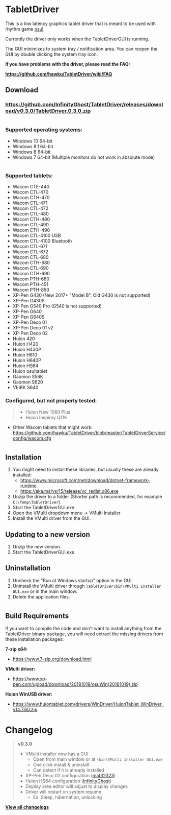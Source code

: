 # TabletDriver

This is a low latency graphics tablet driver that is meant to be used with rhythm game [osu!](https://osu.ppy.sh/home)

Currently the driver only works when the TabletDriverGUI is running.

The GUI minimizes to system tray / notification area. You can reopen the GUI by double clicking the system tray icon.

**If you have problems with the driver, please read the FAQ:**

**https://github.com/hawku/TabletDriver/wiki/FAQ**

## Download

### https://github.com/InfinityGhost/TabletDriver/releases/download/v0.3.0/TabletDriver.0.3.0.zip

#

### Supported operating systems:
  - Windows 10 64-bit
  - Windows 8.1 64-bit
  - Windows 8 64-bit
  - Windows 7 64-bit (Multiple monitors do not work in absolute mode)

#

### Supported tablets:
  - Wacom CTE-440
  - Wacom CTL-470
  - Wacom CTH-470
  - Wacom CTL-471
  - Wacom CTL-472
  - Wacom CTL-480
  - Wacom CTH-480
  - Wacom CTL-490
  - Wacom CTH-490
  - Wacom CTL-4100 USB
  - Wacom CTL-4100 Bluetooth
  - Wacom CTL-671
  - Wacom CTL-672
  - Wacom CTL-680
  - Wacom CTH-680
  - Wacom CTL-690
  - Wacom CTH-690
  - Wacom PTH-660
  - Wacom PTH-451
  - Wacom PTH-850
  - XP-Pen G430 (New 2017+ "Model B". Old G430 is not supported)
  - XP-Pen G430S
  - XP-Pen G540 Pro (G540 is not supported)
  - XP-Pen G640
  - XP-Pen G640S
  - XP-Pen Deco 01
  - XP-Pen Deco 01 v2
  - XP-Pen Deco 02
  - Huion 420
  - Huion H420
  - Huion H430P
  - Huion H610
  - Huion H640P
  - Huion HS64
  - Huion osu!tablet
  - Gaomon S56K
  - Gaomon S620
  - VEIKK S640
  
### Configured, but not properly tested:
> - Huion New 1060 Plus
> - Huion Inspiroy Q11K
  - Other Wacom tablets that might work: https://github.com/hawku/TabletDriver/blob/master/TabletDriverService/config/wacom.cfg

#

## Installation

1. You might need to install these libraries, but usually these are already installed:
   * https://www.microsoft.com/net/download/dotnet-framework-runtime
   * https://aka.ms/vs/15/release/vc_redist.x86.exe
2. Unzip the driver to a folder (Shorter path is recommended, for example `C:\Temp\TabletDriver`)
3. Start the TabletDriverGUI.exe
4. Open the VMulti dropdown menu -> VMulti Installer
5. Install the VMulti driver from the GUI.

## Updating to a new version

1. Unzip the new version.
2. Start the TabletDriverGUI.exe

## Uninstallation

1. Uncheck the "Run at Windows startup" option in the GUI.
2. Uninstall the VMulti driver through `TabletDriver\bin\VMulti Installer GUI.exe` or in the main window.
3. Delete the application files.

#

## Build Requirements

If you want to compile the code and don't want to install anything from the TabletDriver binary package, you will need extract the missing drivers from these installation packages:

**7-zip x64:**
- https://www.7-zip.org/download.html

**VMulti driver:**
- https://www.xp-pen.com/upload/download/20181019/osuWin(20181019).zip

**Huion WinUSB driver:**
- https://www.huiontablet.com/drivers/WinDriver/HuionTablet_WinDriver_v14.7.60.zip

# Changelog

>**v0.3.0**
>- VMulti installer now has a GUI
>   - Open from main window or at `\bin\VMulti Installer GUI.exe`
>   - One click install & uninstall
>   - Can detect if it is already installed
>- XP-Pen Deco 02 configuration ([mat32323](https://github.com/mat32323))
>- Huion HS64 configuration ([InfinityGhost](https://github.com/InfinityGhost))
>- Display area editor will adjust to display changes
>- Driver will restart on system resume
>   - Ex: Sleep, hibernation, unlocking

[**View all changelogs**](docs/changelog.md)

